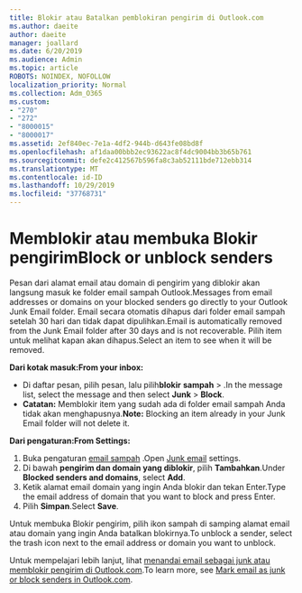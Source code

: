 ```yaml
---
title: Blokir atau Batalkan pemblokiran pengirim di Outlook.com
ms.author: daeite
author: daeite
manager: joallard
ms.date: 6/20/2019
ms.audience: Admin
ms.topic: article
ROBOTS: NOINDEX, NOFOLLOW
localization_priority: Normal
ms.collection: Adm_O365
ms.custom:
- "270"
- "272"
- "8000015"
- "8000017"
ms.assetid: 2ef840ec-7e1a-4df2-944b-d643fe08bd8f
ms.openlocfilehash: af1daa00bbb2ec93622ac8f4dc9004bb3b65b761
ms.sourcegitcommit: defe2c412567b596fa8c3ab52111bde712ebb314
ms.translationtype: MT
ms.contentlocale: id-ID
ms.lasthandoff: 10/29/2019
ms.locfileid: "37768731"
---
```

# <a name="block-or-unblock-senders"></a><span data-ttu-id="c4d8b-102">Memblokir atau membuka Blokir pengirim</span><span class="sxs-lookup"><span data-stu-id="c4d8b-102">Block or unblock senders</span></span>

<span data-ttu-id="c4d8b-103">Pesan dari alamat email atau domain di pengirim yang diblokir akan langsung masuk ke folder email sampah Outlook.</span><span class="sxs-lookup"><span data-stu-id="c4d8b-103">Messages from email addresses or domains on your blocked senders go directly to your Outlook Junk Email folder.</span></span> <span data-ttu-id="c4d8b-104">Email secara otomatis dihapus dari folder email sampah setelah 30 hari dan tidak dapat dipulihkan.</span><span class="sxs-lookup"><span data-stu-id="c4d8b-104">Email is automatically removed from the Junk Email folder after 30 days and is not recoverable.</span></span> <span data-ttu-id="c4d8b-105">Pilih item untuk melihat kapan akan dihapus.</span><span class="sxs-lookup"><span data-stu-id="c4d8b-105">Select an item to see when it will be removed.</span></span>

<span data-ttu-id="c4d8b-106">**Dari kotak masuk:**</span><span class="sxs-lookup"><span data-stu-id="c4d8b-106">**From your inbox:**</span></span>

- <span data-ttu-id="c4d8b-107">Di daftar pesan, pilih pesan, lalu pilih**blokir** **sampah** > .</span><span class="sxs-lookup"><span data-stu-id="c4d8b-107">In the message list, select the message and then select **Junk** > **Block**.</span></span>
- <span data-ttu-id="c4d8b-108">**Catatan:** Memblokir item yang sudah ada di folder email sampah Anda tidak akan menghapusnya.</span><span class="sxs-lookup"><span data-stu-id="c4d8b-108">**Note:** Blocking an item already in your Junk Email folder will not delete it.</span></span>

<span data-ttu-id="c4d8b-109">**Dari pengaturan:**</span><span class="sxs-lookup"><span data-stu-id="c4d8b-109">**From Settings:**</span></span>

1. <span data-ttu-id="c4d8b-110">Buka pengaturan [email sampah](https://outlook.live.com/mail/options/mail/junkEmail) .</span><span class="sxs-lookup"><span data-stu-id="c4d8b-110">Open [Junk email](https://outlook.live.com/mail/options/mail/junkEmail) settings.</span></span>
2. <span data-ttu-id="c4d8b-111">Di bawah **pengirim dan domain yang diblokir**, pilih **Tambahkan**.</span><span class="sxs-lookup"><span data-stu-id="c4d8b-111">Under **Blocked senders and domains**, select **Add**.</span></span>
3. <span data-ttu-id="c4d8b-112">Ketik alamat email domain yang ingin Anda blokir dan tekan Enter.</span><span class="sxs-lookup"><span data-stu-id="c4d8b-112">Type the email address of domain that you want to block and press Enter.</span></span>
4. <span data-ttu-id="c4d8b-113">Pilih **Simpan**.</span><span class="sxs-lookup"><span data-stu-id="c4d8b-113">Select **Save**.</span></span>

<span data-ttu-id="c4d8b-114">Untuk membuka Blokir pengirim, pilih ikon sampah di samping alamat email atau domain yang ingin Anda batalkan blokirnya.</span><span class="sxs-lookup"><span data-stu-id="c4d8b-114">To unblock a sender, select the trash icon next to the email address or domain you want to unblock.</span></span>

<span data-ttu-id="c4d8b-115">Untuk mempelajari lebih lanjut, lihat [menandai email sebagai junk atau memblokir pengirim di Outlook.com](https://support.office.com/article/a3ece97b-82f8-4a5e-9ac3-e92fa6427ae4?wt.mc_id=Office_Outlook_com_Alchemy).</span><span class="sxs-lookup"><span data-stu-id="c4d8b-115">To learn more, see [Mark email as junk or block senders in Outlook.com](https://support.office.com/article/a3ece97b-82f8-4a5e-9ac3-e92fa6427ae4?wt.mc_id=Office_Outlook_com_Alchemy).</span></span>